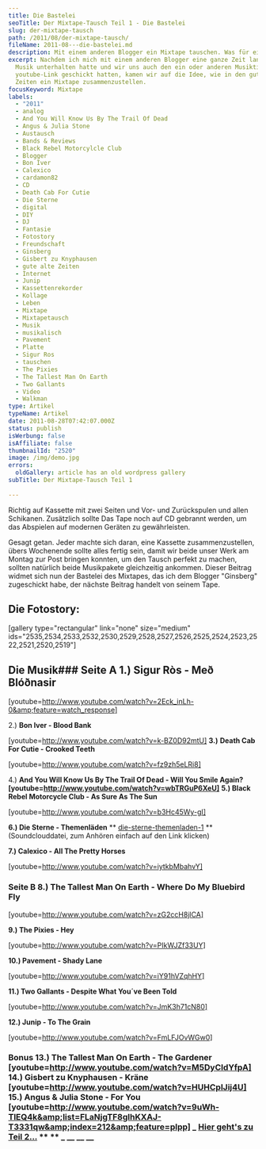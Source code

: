 ```yaml
---
title: Die Bastelei
seoTitle: Der Mixtape-Tausch Teil 1 - Die Bastelei
slug: der-mixtape-tausch
path: /2011/08/der-mixtape-tausch/
fileName: 2011-08---die-bastelei.md
description: Mit einem anderen Blogger ein Mixtape tauschen. Was für eine geniale Idee!
excerpt: Nachdem ich mich mit einem anderen Blogger eine ganze Zeit lang über
  Musik unterhalten hatte und wir uns auch den ein oder anderen Musiktipp via
  youtube-Link geschickt hatten, kamen wir auf die Idee, wie in den guten alten
  Zeiten ein Mixtape zusammenzustellen.
focusKeyword: Mixtape
labels:
  - "2011"
  - analog
  - And You Will Know Us By The Trail Of Dead
  - Angus & Julia Stone
  - Austausch
  - Bands & Reviews
  - Black Rebel Motorcylcle Club
  - Blogger
  - Bon Iver
  - Calexico
  - cardamon82
  - CD
  - Death Cab For Cutie
  - Die Sterne
  - digital
  - DIY
  - DJ
  - Fantasie
  - Fotostory
  - Freundschaft
  - Ginsberg
  - Gisbert zu Knyphausen
  - gute alte Zeiten
  - Internet
  - Junip
  - Kassettenrekorder
  - Kollage
  - Leben
  - Mixtape
  - Mixtapetausch
  - Musik
  - musikalisch
  - Pavement
  - Platte
  - Sigur Ros
  - tauschen
  - The Pixies
  - The Tallest Man On Earth
  - Two Gallants
  - Video
  - Walkman
type: Artikel
typeName: Artikel
date: 2011-08-28T07:42:07.000Z
status: publish
isWerbung: false
isAffiliate: false
thumbnailId: "2520"
image: /img/demo.jpg
errors:
  oldGallery: article has an old wordpress gallery
subTitle: Der Mixtape-Tausch Teil 1
  
---
```


Richtig auf Kassette mit zwei Seiten und Vor- und Zurückspulen und allen
Schikanen. Zusätzlich sollte Das Tape noch auf CD gebrannt werden, um das
Abspielen auf modernen Geräten zu gewährleisten.

Gesagt getan. Jeder machte sich daran, eine Kassette zusammenzustellen, übers
Wochenende sollte alles fertig sein, damit wir beide unser Werk am Montag zur
Post bringen konnten, um den Tausch perfekt zu machen, sollten natürlich beide
Musikpakete gleichzeitig ankommen. Dieser Beitrag widmet sich nun der Bastelei
des Mixtapes, das ich dem Blogger "Ginsberg" zugeschickt habe, der nächste
Beitrag handelt von seinem Tape.

## Die Fotostory:

[gallery type="rectangular" link="none" size="medium"
ids="2535,2534,2533,2532,2530,2529,2528,2527,2526,2525,2524,2523,2522,2521,2520,2519"]

## Die Musik### Seite A **1.) Sigur Ròs - Með Blóðnasir**

[youtube=http://www.youtube.com/watch?v=2Eck_inLh-0&amp;feature=watch_response]

2.) **Bon Iver - Blood Bank**

[youtube=http://www.youtube.com/watch?v=k-BZ0D92mtU] **3.)** **Death Cab For
Cutie - Crooked Teeth**

[youtube=http://www.youtube.com/watch?v=fz9zh5eLRi8]

4.) **And You Will Know Us By The Trail Of Dead - Will You Smile Again?**
**[youtube=http://www.youtube.com/watch?v=wbTRGuP6XeU]** **5.) Black Rebel
Motorcycle Club - As Sure As The Sun**

[youtube=http://www.youtube.com/watch?v=b3Hc45Wy-gI]

**6.) Die Sterne - Themenläden** **
[die-sterne-themenladen-1](http://soundcloud.com/tichy-1313/die-sterne-themenladen-1)
** (Soundclouddatei, zum Anhören einfach auf den Link klicken)

**7.) Calexico - All The Pretty Horses**

[youtube=http://www.youtube.com/watch?v=iytkbMbahvY]

### Seite B **8.) The Tallest Man On Earth - Where Do My Bluebird Fly**

[youtube=http://www.youtube.com/watch?v=zG2ccH8jlCA]

**9.) The Pixies - Hey**

[youtube=http://www.youtube.com/watch?v=PIkWJZf33UY]

**10.) Pavement - Shady Lane**

[youtube=http://www.youtube.com/watch?v=iY91hVZqhHY]

**11.) Two Gallants - Despite What You´ve Been Told**

[youtube=http://www.youtube.com/watch?v=JmK3h71cN80]

**12.) Junip - To The Grain**

[youtube=http://www.youtube.com/watch?v=FmLFJOvWGw0]

### Bonus **13.) The Tallest Man On Earth - The Gardener** **[youtube=http://www.youtube.com/watch?v=M5DyCIdYfpA]** **14.) Gisbert zu Knyphausen - Kräne** **[youtube=http://www.youtube.com/watch?v=HUHCplJij4U]** **15.) Angus &amp; Julia Stone - For You** **[youtube=http://www.youtube.com/watch?v=9uWh-TlEQ4k&amp;list=FLaNjgTF8glhKXAJ-T3331qw&amp;index=212&amp;feature=plpp]** _ [Hier geht's zu Teil 2...](/2011/08/der-mixtape-tausch-2/) ** [](http://www.youtube.com/watch?v=b3Hc45Wy-gI) ** _ [](http://www.youtube.com/watch?v=b3Hc45Wy-gI) \_**\_ \_\_** **\_\_**

  